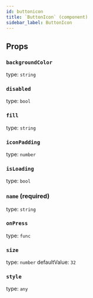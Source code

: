 ```yaml
---
id: buttonicon
title: `ButtonIcon` (component)
sidebar_label: ButtonIcon
---
```



Props
-----

### `backgroundColor`

type: `string`


### `disabled`

type: `bool`


### `fill`

type: `string`


### `iconPadding`

type: `number`


### `isLoading`

type: `bool`


### `name` (required)

type: `string`


### `onPress`

type: `func`


### `size`

type: `number`
defaultValue: `32`


### `style`

type: `any`

